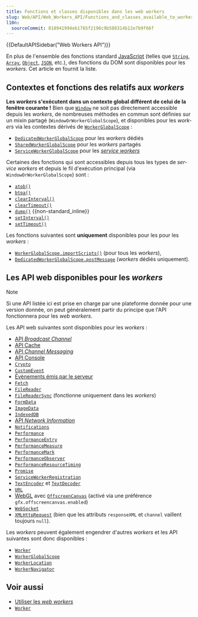 ```yaml
---
title: Fonctions et classes disponibles dans les web workers
slug: Web/API/Web_Workers_API/Functions_and_classes_available_to_workers
l10n:
  sourceCommit: 818941994eb1765f2196c9b588314b12e7b9f66f
---
```


{{DefaultAPISidebar("Web Workers API")}}

En plus de l'ensemble des fonctions standard [JavaScript](/fr/docs/Web/JavaScript) (telles que [`String`](/fr/docs/Web/JavaScript/Reference/Global_Objects/String), [`Array`](/fr/docs/Web/JavaScript/Reference/Global_Objects/Array), [`Object`](/fr/docs/Web/JavaScript/Reference/Global_Objects/Object), [`JSON`](/fr/docs/Web/JavaScript/Reference/Global_Objects/JSON), etc.), des fonctions du DOM sont disponibles pour les <i lang="en">workers</i>. Cet article en fournit la liste.

## Contextes et fonctions des relatifs aux <i lang="en">workers</i>

**Les <i lang="en">workers</i> s'exécutent dans un contexte global différent de celui de la fenêtre courante&nbsp;!** Bien que [`Window`](/fr/docs/Web/API/Window) ne soit pas directement accessible depuis les <i lang="en">workers</i>, de nombreuses méthodes en commun sont définies sur un mixin partagé (`WindowOrWorkerGlobalScope`), et disponibles pour les <i lang="en">workers</i> via les contextes dérivés de [`WorkerGlobalScope`](/fr/docs/Web/API/WorkerGlobalScope)&nbsp;:

- [`DedicatedWorkerGlobalScope`](/fr/docs/Web/API/DedicatedWorkerGlobalScope) pour les <i lang="en">workers</i> dédiés
- [`SharedWorkerGlobalScope`](/fr/docs/Web/API/SharedWorkerGlobalScope) pour les <i lang="en">workers</i> partagés
- [`ServiceWorkerGlobalScope`](/fr/docs/Web/API/ServiceWorkerGlobalScope) pour les [<i lang="en">service workers</i>](/fr/docs/Web/API/Service_Worker_API)

Certaines des fonctions qui sont accessibles depuis tous les types de <i lang="en">service workers</i> et depuis le fil d'exécution principal (via `WindowOrWorkerGlobalScope`) sont&nbsp;:

- [`atob()`](/fr/docs/Web/API/atob)
- [`btoa()`](/fr/docs/Web/API/btoa)
- [`clearInterval()`](/fr/docs/Web/API/clearInterval)
- [`clearTimeout()`](/fr/docs/Web/API/clearTimeout)
- [`dump()`](/fr/docs/Web/API/Window/dump) {{non-standard_inline}}
- [`setInterval()`](/fr/docs/Web/API/setInterval)
- [`setTimeout()`](/fr/docs/Web/API/setTimeout)

Les fonctions suivantes sont **uniquement** disponibles pour les pour les <i lang="en">workers</i>&nbsp;:

- [`WorkerGlobalScope.importScripts()`](/fr/docs/Web/API/WorkerGlobalScope/importScripts) (pour tous les <i lang="en">workers</i>),
- [`DedicatedWorkerGlobalScope.postMessage`](/fr/docs/Web/API/DedicatedWorkerGlobalScope/postMessage) (<i lang="en">workers</i> dédiés uniquement).

## Les API web disponibles pour les <i lang="en">workers</i>

> [!NOTE]
> Si une API listée ici est prise en charge par une plateforme donnée pour une version donnée, on peut généralement partir du principe que l'API fonctionnera pour les <i lang="en">web workers</i>.

Les API web suivantes sont disponibles pour les <i lang="en">workers</i>&nbsp;:

- [API <i lang="en">Broadcast Channel</i>](/fr/docs/Web/API/Broadcast_Channel_API)
- [API Cache](/fr/docs/Web/API/Cache)
- [API <i lang="en">Channel Messaging</i>](/fr/docs/Web/API/Channel_Messaging_API)
- [API Console](/fr/docs/Web/API/Console_API)
- [`Crypto`](/fr/docs/Web/API/Crypto)
- [`CustomEvent`](/fr/docs/Web/API/CustomEvent)
- [Évènements émis par le serveur](/fr/docs/Web/API/Server-sent_events)
- [`Fetch`](/fr/docs/Web/API/Fetch_API)
- [`FileReader`](/fr/docs/Web/API/FileReader)
- [`FileReaderSync`](/fr/docs/Web/API/FileReaderSync) (fonctionne uniquement dans les <i lang="en">workers</i>)
- [`FormData`](/fr/docs/Web/API/FormData)
- [`ImageData`](/fr/docs/Web/API/ImageData)
- [`IndexedDB`](/fr/docs/Web/API/IndexedDB_API)
- [API <i lang="en">Network Information</i>](/fr/docs/Web/API/Network_Information_API)
- [`Notifications`](/fr/docs/Web/API/Notifications_API)
- [`Performance`](/fr/docs/Web/API/Performance)
- [`PerformanceEntry`](/fr/docs/Web/API/PerformanceEntry)
- [`PerformanceMeasure`](/fr/docs/Web/API/PerformanceMeasure)
- [`PerformanceMark`](/fr/docs/Web/API/PerformanceMark)
- [`PerformanceObserver`](/fr/docs/Web/API/PerformanceObserver)
- [`PerformanceResourceTiming`](/fr/docs/Web/API/PerformanceResourceTiming)
- [`Promise`](/fr/docs/Web/JavaScript/Reference/Global_Objects/Promise)
- [`ServiceWorkerRegistration`](/fr/docs/Web/API/ServiceWorkerRegistration)
- [`TextEncoder`](/fr/docs/Web/API/TextEncoder) et [`TextDecoder`](/fr/docs/Web/API/TextDecoder)
- [`URL`](/fr/docs/Web/API/URL)
- [WebGL](/fr/docs/Web/API/WebGL_API) avec [`OffscreenCanvas`](/fr/docs/Web/API/OffscreenCanvas) (activé via une préférence `gfx.offscreencanvas.enabled`)
- [`WebSocket`](/fr/docs/Web/API/WebSocket)
- [`XMLHttpRequest`](/fr/docs/Web/API/XMLHttpRequest) (bien que les attributs `responseXML` et `channel` vaillent toujours `null`).

Les <i lang="en">workers</i> peuvent également engendrer d'autres <i lang="en">workers</i> et les API suivantes sont donc disponibles&nbsp;:

- [`Worker`](/fr/docs/Web/API/Worker)
- [`WorkerGlobalScope`](/fr/docs/Web/API/WorkerGlobalScope)
- [`WorkerLocation`](/fr/docs/Web/API/WorkerLocation)
- [`WorkerNavigator`](/fr/docs/Web/API/WorkerNavigator)

## Voir aussi

- [Utiliser les <i lang="en">web workers</i>](/fr/docs/Web/API/Web_Workers_API/Using_web_workers)
- [`Worker`](/fr/docs/Web/API/Worker)

